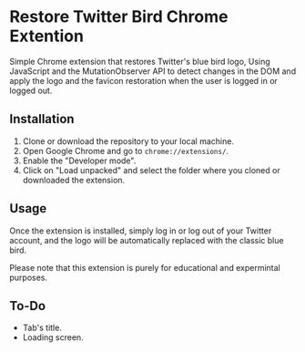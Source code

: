 # Restore Twitter Bird Chrome Extention

Simple Chrome extension that restores Twitter's blue bird logo, Using JavaScript and the MutationObserver API to detect changes in the DOM and apply the logo and the favicon restoration when the user is logged in or logged out.

## Installation

1. Clone or download the repository to your local machine.
2. Open Google Chrome and go to `chrome://extensions/`.
3. Enable the "Developer mode".
4. Click on "Load unpacked" and select the folder where you cloned or downloaded the extension.

## Usage

Once the extension is installed, simply log in or log out of your Twitter account, and the logo will be automatically replaced with the classic blue bird.

Please note that this extension is purely for educational and expermintal purposes.

## To-Do
- Tab's title.
- Loading screen.


